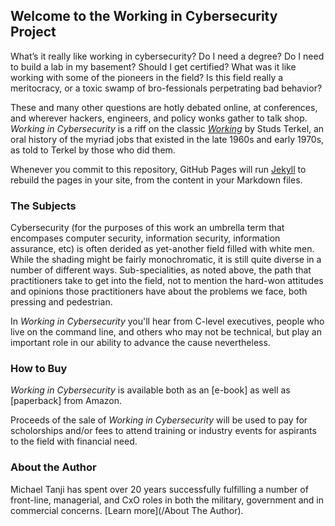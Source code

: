 ## Welcome to the Working in Cybersecurity Project

What’s it really like working in cybersecurity? Do I need a degree? Do I need to build a lab in my basement? Should I get certified? What was it like working with some of the pioneers in the field? Is this field really a meritocracy, or a toxic swamp of bro-fessionals perpetrating bad behavior? 

These and many other questions are hotly debated online, at conferences, and wherever hackers, engineers, and policy wonks gather to talk shop. _Working in Cybersecurity_ is a riff on the classic [_Working_](https://amzn.to/2MmWVXS) by Studs Terkel, an oral history of the myriad jobs that existed in the late 1960s and early 1970s, as told to Terkel by those who did them.

Whenever you commit to this repository, GitHub Pages will run [Jekyll](https://jekyllrb.com/) to rebuild the pages in your site, from the content in your Markdown files.


### The Subjects

Cybersecurity (for the purposes of this work an umbrella term that encompases computer security, information security, information assurance, etc) is often derided as yet-another field filled with white men. While the shading might be fairly monochromatic, it is still quite diverse in a number of different ways. Sub-specialities, as noted above, the path that practitioners take to get into the field, not to mention the hard-won attitudes and opinions those practitioners have about the problems we face, both pressing and pedestrian.

In _Working in Cybersecurity_ you'll hear from C-level executives, people who live on the command line, and others who may not be technical, but play an important role in our ability to advance the cause nevertheless.


### How to Buy

_Working in Cybersecurity_ is available both as an [e-book] as well as [paperback] from Amazon.

Proceeds of the sale of _Working in Cybersecurity_ will be used to pay for scholorships and/or fees to attend training or industry events for aspirants to the field with financial need.


### About the Author

Michael Tanji has spent over 20 years successfully fulfilling a number of front-line, managerial, and CxO roles in both the military, government and in commercial concerns. [Learn more](/About The Author).

